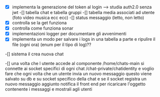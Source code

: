 -[x] implementa la generazione del token al login --> studia auth2.0 senza jwt
 -[] tabella chat e tabella gruppi
 -[] tabella media associati ad utente (foto video musica ecc ecc)
 -[] status messaggio (letto, non letto)
-[x] controlla se la get funziona
-[x] controlla come funziona sonar
-[x] implementazioni logger per documentare gli avvenimenti
-[x] implementa un modo per salvare i logs in una tabella a parte e ripulire il file (ogni ora)
 (enum per il tipo di log)??

-[] sistema il crea nuova chat

-[] una volta che l utente accede al componente /home/chats-main si connette ai socket specifici di ogni chat
/chat-private/chatidentity e voglio fare che ogni volta che un utente invia un nuovo messaggio questo viene salvato su
db
e su socket specifico della chat e se il socket registra un nuovo messaggio aggiunto notifica il front end per
ricaricare
l'oggetto contenente i messaggi e mostrali agli utenti